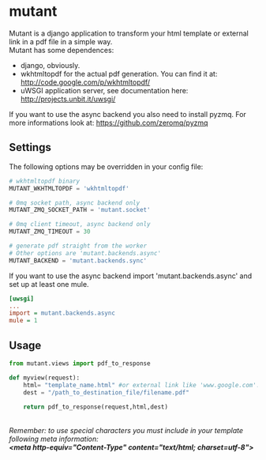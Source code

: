 mutant
=============

Mutant is a django application to transform your html template or external link in a pdf file in a simple way.<br/>
Mutant has some dependences:<br/>
- django, obviously.
- wkhtmltopdf for the actual pdf generation. You can find it at: http://code.google.com/p/wkhtmltopdf/<br/>
- uWSGI application server, see documentation here: http://projects.unbit.it/uwsgi/<br/>

If you want to use the async backend you also need to install pyzmq. For more informations look at: https://github.com/zeromq/pyzmq<br/>

## Settings

The following options may be overridden in your config file:

``` py
# wkhtmltopdf binary
MUTANT_WKHTMLTOPDF = 'wkhtmltopdf'

# 0mq socket path, async backend only
MUTANT_ZMQ_SOCKET_PATH = 'mutant.socket'

# 0mq client timeout, async backend only
MUTANT_ZMQ_TIMEOUT = 30

# generate pdf straight from the worker
# Other options are 'mutant.backends.async'
MUTANT_BACKEND = 'mutant.backends.sync'

```

If you want to use the async backend import 'mutant.backends.async' and set up at least one mule.

``` ini
[uwsgi]
...
import = mutant.backends.async
mule = 1

```

## Usage


``` py
from mutant.views import pdf_to_response

def myview(request): 
    html= "template_name.html" #or external link like 'www.google.com'. In this case you have to set ext_url = True in pdf_to_response
    dest = "/path_to_destination_file/filename.pdf"
    
    return pdf_to_response(request,html,dest)

```

<br/>
<i>Remember: to use special characters you must include in your template following meta information:<br/>
<b>&lt;meta http-equiv="Content-Type" content="text/html; charset=utf-8"&gt;</b></i>
